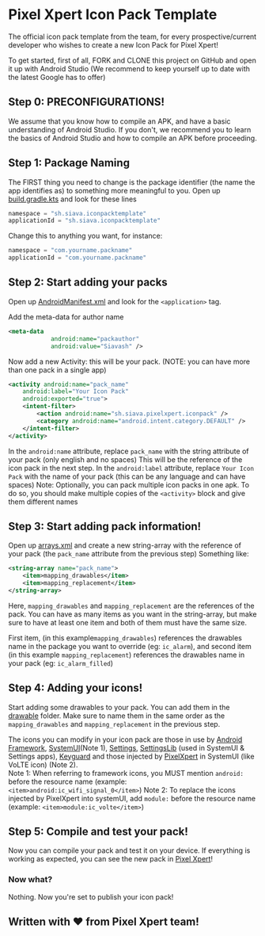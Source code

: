 

# Pixel Xpert Icon Pack Template

The official icon pack template from the team, for every prospective/current developer who wishes to create a new Icon Pack for Pixel Xpert!

To get started, first of all, FORK and CLONE this project on GitHub and open it up with Android Studio (We recommend to keep yourself up to date with the latest Google has to offer)

## Step 0: PRECONFIGURATIONS!

We assume that you know how to compile an APK, and have a basic understanding of Android Studio. If you don't, we recommend you to learn the basics of Android Studio and how to compile an APK before proceeding.

## Step 1: Package Naming
The FIRST thing you need to change is the package identifier (the name the app identifies as) to something more meaningful to you. Open up [build.gradle.kts](app/build.gradle.kts) and look for these lines
```kt
namespace = "sh.siava.iconpacktemplate"
applicationId = "sh.siava.iconpacktemplate"
```
Change this to anything you want, for instance:
```kt
namespace = "com.yourname.packname"
applicationId = "com.yourname.packname"
```

## Step 2: Start adding your packs
Open up [AndroidManifest.xml](app/src/main/AndroidManifest.xml) and look for the `<application>` tag.

Add the meta-data for author name
```xml
<meta-data
            android:name="packauthor"
            android:value="Siavash" />
```

Now add a new Activity: this will be your pack. (NOTE: you can have more than one pack in a single app)
```xml
<activity android:name="pack_name"
    android:label="Your Icon Pack"
    android:exported="true">
    <intent-filter>
        <action android:name="sh.siava.pixelxpert.iconpack" />
        <category android:name="android.intent.category.DEFAULT" />
    </intent-filter>
</activity>
```

In the `android:name` attribute, replace `pack_name` with the string attribute of your pack (only english and no spaces) This will be the reference of the icon pack in the next step.
In the `android:label` attribute, replace `Your Icon Pack` with the name of your pack (this can be any language and can have spaces)
Note: Optionally, you can pack multiple icon packs in one apk. To do so, you should make multiple copies of the `<activity>` block and give them different names

## Step 3: Start adding pack information!

Open up [arrays.xml](app/src/main/res/values/arrays.xml) and create a new string-array with the reference of your pack (the `pack_name` attribute from the previous step)
Something like:

```xml
<string-array name="pack_name">
    <item>mapping_drawables</item>
    <item>mapping_replacement</item>
</string-array>
```

Here, `mapping_drawables` and `mapping_replacement` are the references of the pack. You can have as many items as you want in the string-array, but make sure to have at least one item and both of them must have the same size.

First item, (in this example`mapping_drawables`) references the drawables name in the package you want to override (eg: `ic_alarm`), and second item (in this example `mapping_replacement`) references the drawables name in your pack (eg: `ic_alarm_filled`)

## Step 4: Adding your icons!

Start adding some drawables to your pack. You can add them in the [drawable](app/src/main/res/drawable) folder. Make sure to name them in the same order as the `mapping_drawables` and `mapping_replacement` in the previous step.

The icons you can modify in your icon pack are those in use by [Android Framework](https://cs.android.com/android/platform/superproject/main/+/main:frameworks/base/core/res/res/drawable/), [SystemUI](https://cs.android.com/android/platform/superproject/main/+/main:frameworks/base/packages/SystemUI/res/drawable/)(Note 1), [Settings](https://cs.android.com/android/platform/superproject/main/+/main:packages/apps/Settings/res/drawable/), [SettingsLib](https://cs.android.com/android/platform/superproject/main/+/main:frameworks/base/packages/SettingsLib/res/drawable/) (used in SystemUI & Settings apps), [Keyguard](https://cs.android.com/android/platform/superproject/main/+/main:frameworks/base/packages/SystemUI/res-keyguard/drawable/) and those injected by [PixelXpert](https://github.com/siavash79/PixelXpert/tree/canary/app/src/main/res/drawable) in SystemUI (like VoLTE icon) (Note 2).  
Note 1: When referring to framework icons, you MUST mention `android:` before the resource name (example: `<item>android:ic_wifi_signal_0</item>`)
Note 2: To replace the icons injected by PixelXpert into systemUI, add `module:` before the resource name (example: `<item>module:ic_volte</item>`)


## Step 5: Compile and test your pack!

Now you can compile your pack and test it on your device. If everything is working as expected, you can see the new pack in [Pixel Xpert](https://github.com/siavash79/PixelXpert)!

### Now what?
Nothing. Now you're set to publish your icon pack!

## Written with ❤ from Pixel Xpert team!
